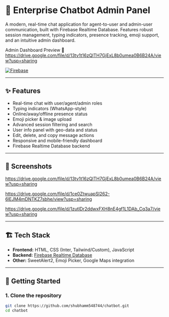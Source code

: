 # 🚀 Enterprise Chatbot Admin Panel

A modern, real-time chat application for agent-to-user and admin-user communication, built with Firebase Realtime Database. Features robust session management, typing indicators, presence tracking, emoji support, and an intuitive admin dashboard.

Admin Dashboard Preview 
🔗
https://drive.google.com/file/d/13tv1t16zQlTH7GjExL8b0umea0B6B24A/view?usp=sharing

[![Firebase](https://img.shields.io/badge/Firebase-Realtime%20DB-orange)](https://firebase.google.com/products/realtime-database)

---

## ✨ Features

- Real-time chat with user/agent/admin roles
- Typing indicators (WhatsApp-style)
- Online/away/offline presence status
- Emoji picker & image upload
- Advanced session filtering and search
- User info panel with geo-data and status
- Edit, delete, and copy message actions
- Responsive and mobile-friendly dashboard
- Firebase Realtime Database backend

---

## 📸 Screenshots

https://drive.google.com/file/d/13tv1t16zQlTH7GjExL8b0umea0B6B24A/view?usp=sharing

https://drive.google.com/file/d/1ce0ZtwuapSI262-6lEJM4mDNTKZ7sbhe/view?usp=sharing

https://drive.google.com/file/d/1zutIDr2ddwxFXH8nE4gf1L1DAb_Cq3a7/view?usp=sharing
<!-- Add more screenshots or gifs as needed -->

---

## 🏗️ Tech Stack

- **Frontend:** HTML, CSS (Inter, Tailwind/Custom), JavaScript
- **Backend:** [Firebase Realtime Database](https://firebase.google.com/products/realtime-database)
- **Other:** SweetAlert2, Emoji Picker, Google Maps integration

---

## 🚀 Getting Started

### 1. **Clone the repository**
```bash
git clone https://github.com/shubhamm548744/chatbot.git
cd chatbot
